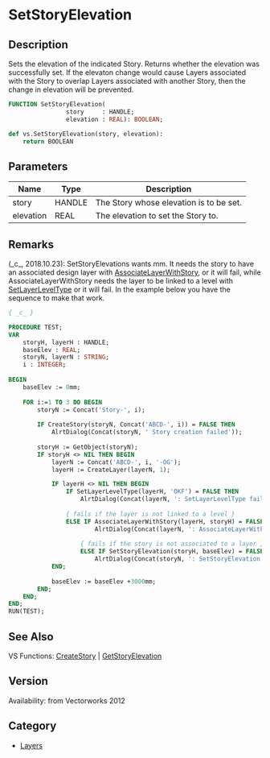 # SetStoryElevation

## Description
Sets the elevation of the indicated Story. Returns whether the elevation was successfully set. If the elevaton change would cause Layers associated with the Story to overlap Layers associated with another Story, then the change in elevation will be prevented.

```pascal
FUNCTION SetStoryElevation(
				story     : HANDLE;
				elevation : REAL): BOOLEAN;
```

```python
def vs.SetStoryElevation(story, elevation):
    return BOOLEAN
```

## Parameters
|Name|Type|Description|
|---|---|---|
|story|HANDLE|The Story whose elevation is to be set.|
|elevation|REAL|The elevation to set the Story to.|

## Remarks
(\_c\_, 2018.10.23): SetStoryElevations wants mm. It needs the story to have an associated design layer with [AssociateLayerWithStory](AssociateLayerWithStory.md), or it will fail, while AssociateLayerWithStory needs the layer to be linked to a level with [SetLayerLevelType](SetLayerLevelType.md) or it will fail. In the example below you have the sequence to make that work.

```pascal
{ _c_ }

PROCEDURE TEST;
VAR
	storyH, layerH : HANDLE;
	baseElev : REAL;
	storyN, layerN : STRING;
	i : INTEGER;
	
BEGIN
	baseElev := 0mm;
	
	FOR i:=1 TO 3 DO BEGIN
		storyN := Concat('Story-', i);
		
		IF CreateStory(storyN, Concat('ABCD-', i)) = FALSE THEN
			AlrtDialog(Concat(storyN, ' Story creation failed'));
		
		storyH := GetObject(storyN);
		IF storyH <> NIL THEN BEGIN
			layerN := Concat('ABCD-', i, '-OG');
			layerH := CreateLayer(layerN, 1);

			IF layerH <> NIL THEN BEGIN
				IF SetLayerLevelType(layerH, 'OKF') = FALSE THEN
					AlrtDialog(Concat(layerN, ': SetLayerLevelType failed'))
				
				{ fails if the layer is not linked to a level }
				ELSE IF AssociateLayerWithStory(layerH, storyH) = FALSE THEN
						AlrtDialog(Concat(layerN, ': AssociateLayerWithStory failed'))
					
					{ fails if the story is not associated to a layer }
					ELSE IF SetStoryElevation(storyH, baseElev) = FALSE THEN { always mm }
						AlrtDialog(Concat(storyN, ': SetStoryElevation failed'));
			END;
			
			baseElev := baseElev +3000mm;
		END;
	END;
END;
RUN(TEST);
```

## See Also
VS Functions:
[CreateStory](CreateStory.md) 
| [GetStoryElevation](GetStoryElevation.md)

## Version
Availability: from Vectorworks 2012

## Category
* [Layers](../Categories/Layers.md)

